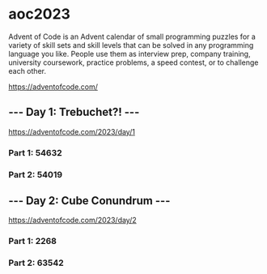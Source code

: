 # aoc2023
Advent of Code is an Advent calendar of small programming puzzles for a variety of skill sets and skill levels that can be solved in any programming language you like. People use them as interview prep, company training, university coursework, practice problems, a speed contest, or to challenge each other.

https://adventofcode.com/

## --- Day 1: Trebuchet?! --- 
https://adventofcode.com/2023/day/1
### Part 1: 54632
### Part 2: 54019

## --- Day 2: Cube Conundrum ---
https://adventofcode.com/2023/day/2
### Part 1: 2268
### Part 2: 63542
